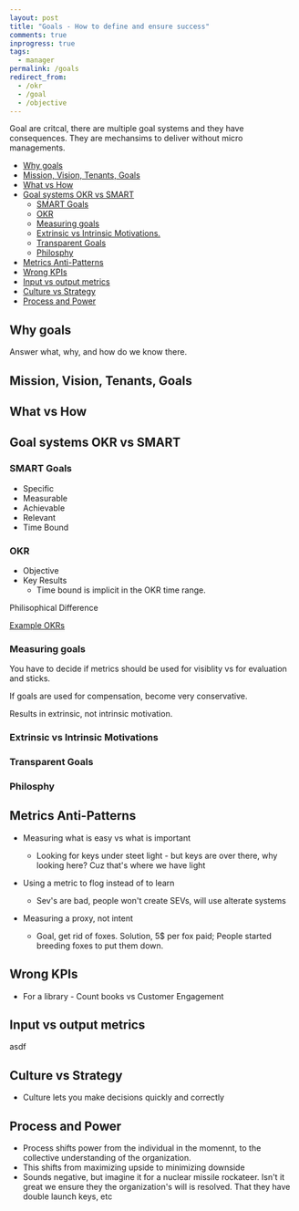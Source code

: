 ```yaml
---
layout: post
title: "Goals - How to define and ensure success"
comments: true
inprogress: true
tags:
  - manager
permalink: /goals
redirect_from:
  - /okr
  - /goal
  - /objective
---
```


Goal are critcal, there are multiple goal systems and they have consequences. They are mechansims to deliver without micro managements.

<!-- prettier-ignore-start -->

<!-- vim-markdown-toc GFM -->

- [Why goals](#why-goals)
- [Mission, Vision, Tenants, Goals](#mission-vision-tenants-goals)
- [What vs How](#what-vs-how)
- [Goal systems OKR vs SMART](#goal-systems-okr-vs-smart)
    - [SMART Goals](#smart-goals)
    - [OKR](#okr)
    - [Measuring goals](#measuring-goals)
    - [Extrinsic vs Intrinsic Motivations.](#extrinsic-vs-intrinsic-motivations)
    - [Transparent Goals](#transparent-goals)
    - [Philosphy](#philosphy)
- [Metrics Anti-Patterns](#metrics-anti-patterns)
- [Wrong KPIs](#wrong-kpis)
- [Input vs output metrics](#input-vs-output-metrics)
- [Culture vs Strategy](#culture-vs-strategy)
- [Process and Power](#process-and-power)

<!-- vim-markdown-toc -->
<!-- prettier-ignore-end -->

## Why goals

Answer what, why, and how do we know there.

## Mission, Vision, Tenants, Goals

## What vs How

## Goal systems OKR vs SMART

### SMART Goals

- Specific
- Measurable
- Achievable
- Relevant
- Time Bound

### OKR

- Objective
- Key Results
  - Time bound is implicit in the OKR time range.

Philisophical Difference

[Example OKRs](https://www.whatmatters.com/get-examples)

### Measuring goals

You have to decide if metrics should be used for visiblity vs for evaluation and sticks.

If goals are used for compensation, become very conservative.

Results in extrinsic, not intrinsic motivation.

### Extrinsic vs Intrinsic Motivations

### Transparent Goals

### Philosphy

## Metrics Anti-Patterns

- Measuring what is easy vs what is important

  - Looking for keys under steet light - but keys are over there, why looking here? Cuz that's where we have light

- Using a metric to flog instead of to learn

  - Sev's are bad, people won't create SEVs, will use alterate systems

- Measuring a proxy, not intent
  - Goal, get rid of foxes. Solution, 5\$ per fox paid; People started breeding foxes to put them down.

## Wrong KPIs

- For a library - Count books vs Customer Engagement

## Input vs output metrics

asdf

## Culture vs Strategy

- Culture lets you make decisions quickly and correctly

## Process and Power

- Process shifts power from the individual in the momennt, to the collective understanding of the organization.
- This shifts from maximizing upside to minimizing downside
- Sounds negative, but imagine it for a nuclear missile rockateer. Isn't it great we ensure they the organization's will is resolved. That they have double launch keys, etc
